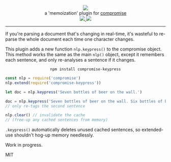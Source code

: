 <div align="center">
  <img src="https://cloud.githubusercontent.com/assets/399657/23590290/ede73772-01aa-11e7-8915-181ef21027bc.png" />

  <div>a 'memoization' plugin for <a href="https://github.com/spencermountain/compromise/">compromise</a></div>
  
  <!-- npm version -->
  <a href="https://npmjs.org/package/compromise-keypress">
    <img src="https://img.shields.io/npm/v/compromise-keypress.svg?style=flat-square" />
  </a>
  
  <!-- file size -->
  <a href="https://unpkg.com/compromise-dates/builds/compromise-keypress.min.js">
    <img src="https://badge-size.herokuapp.com/spencermountain/compromise-keypress/master/builds/compromise-keypress.min.js" />
  </a>
   <hr/>
</div>

If you're parsing a document that's changing in real-time, it's wasteful to re-parse the whole document each time one character changes.

This plugin adds a new function `nlp.keypress()` to the compromise object.
This method works the same as the main `nlp()` object, except it remembers each sentence, and only re-analyses a sentence if it changes.

<div align="center">
  <code>npm install compromise-keypress</code>
</div>

```js
const nlp = require('compromise')
nlp.extend(require('compromise-keypress'))

let doc = nlp.keypress('Seven bottles of beer on the wall.')

doc = nlp.keypress('Seven bottles of beer on the wall. Six bottles of beer...')
// only re-tags the second sentence

nlp.clear() // invalidate the cache
// (free-up any cached sentences from memory)
```

`.keypress()` automatically deletes unused cached sentences, so extended-use shouldn't hog-up memory needlessly.

Work in progress.

MIT
